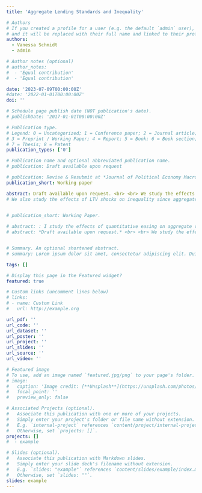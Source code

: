 ```yaml
---
title: 'Aggregate Lending Standards and Inequality'

# Authors
# If you created a profile for a user (e.g. the default `admin` user), write the username (folder name) here
# and it will be replaced with their full name and linked to their profile.
authors:
  - Vanessa Schmidt
  - admin

# Author notes (optional)
# author_notes:
#  - 'Equal contribution'
#  - 'Equal contribution'

date: '2023-07-09T00:00:00Z'
#date: '2022-01-01T00:00:00Z'
doi: ''

# Schedule page publish date (NOT publication's date).
# publishDate: '2017-01-01T00:00:00Z'

# Publication type.
# Legend: 0 = Uncategorized; 1 = Conference paper; 2 = Journal article;
# 3 = Preprint / Working Paper; 4 = Report; 5 = Book; 6 = Book section;
# 7 = Thesis; 8 = Patent
publication_types: ['0']

# Publication name and optional abbreviated publication name.
# publication: Draft available upon request

# publication: Revise & Resubmit at *Journal of Political Economy Macroeconomics*
publication_short: Working paper

abstract: Draft available upon request. <br> <br> We study the effects of movements in the loan-to-value (LTV) ratio on macroeconomic aggregates and inequality in a New Keynesian model with heterogeneous households and lumpy housing. We show that a loosening of the LTV ratio by 1pp increases aggregate nondurable consumption and output by 0.4% and 1.3%, respectively. We show that LTV shocks are mainly transmitted to macroeconomic aggregates through general equilibrium effects in the form of higher house prices and labor income: a higher maximum LTV constraint accelerates the adjustment threshold such that households close to their borrowing constraint demand more housing resulting in higher house prices. Higher house prices then transmit to aggregate consumption through an endowment income effect which increases labor income out of which households with on average high marginal propensities to consume disproportionately benefit amplifying the initial LTV stimulus. 
# We also study the effects of LTV shocks on inequality since aggregate lending standards interact with incomplete markets as households are differently affected by intertemporal prices. We show that looser LTV limits redistribute housing wealth from the top 10% to the bottom 50% indicating an overall decrease of inequality in response to looser LTV constraints. 
 

# publication_short: Working Paper.

# abstract: : I study the effects of quantitative easing on aggregate consumption through house price movements in a state-of-the-art HANK model with # housing subject to fixed adjustment costs and frictional intermediation. 
# abstract: *Draft available upon request.* <br> <br> We study the effects of movements in the loan-to-value (LTV) ratio on macroeconomic aggregates and inequality in a New Keynesian model with heterogeneous households and lumpy housing. We show that a loosening of the LTV ratio by 1pp increases aggregate nondurable consumption and output by 0.4% and 1.3%, respectively. We show that LTV shocks are mainly transmitted to macroeconomic aggregates through general equilibrium effects in the form of higher house prices and labor income: a higher maximum LTV constraint accelerates the adjustment threshold such that households close to their borrowing constraint demand more housing resulting in higher house prices. Higher house prices then transmit to aggregate consumption through an endowment income effect which increases labor income out of which households with on average high marginal propensities to consume disproportionately benefit amplifying the initial LTV stimulus. We also study the effects of LTV shocks on inequality since aggregate lending standards interact with incomplete markets as households are differently affected by intertemporal prices. We show that looser LTV limits redistribute housing wealth from the top 10% to the bottom 50% indicating an overall decrease of inequality in response to looser LTV constraints. 


# Summary. An optional shortened abstract.
# summary: Lorem ipsum dolor sit amet, consectetur adipiscing elit. Duis posuere tellus ac convallis placerat. Proin tincidunt magna sed ex sollicitudin condimentum.

tags: []

# Display this page in the Featured widget?
featured: true

# Custom links (uncomment lines below)
# links:
# - name: Custom Link
#   url: http://example.org

url_pdf: ''
url_code: ''
url_dataset: ''
url_poster: ''
url_project: ''
url_slides: ''
url_source: ''
url_video: ''

# Featured image
# To use, add an image named `featured.jpg/png` to your page's folder.
# image:
#   caption: 'Image credit: [**Unsplash**](https://unsplash.com/photos/pLCdAaMFLTE)'
#   focal_point: ''
#   preview_only: false

# Associated Projects (optional).
#   Associate this publication with one or more of your projects.
#   Simply enter your project's folder or file name without extension.
#   E.g. `internal-project` references `content/project/internal-project/index.md`.
#   Otherwise, set `projects: []`.
projects: []
#  - example

# Slides (optional).
#   Associate this publication with Markdown slides.
#   Simply enter your slide deck's filename without extension.
#   E.g. `slides: "example"` references `content/slides/example/index.md`.
#   Otherwise, set `slides: ""`.
slides: example
---
```



